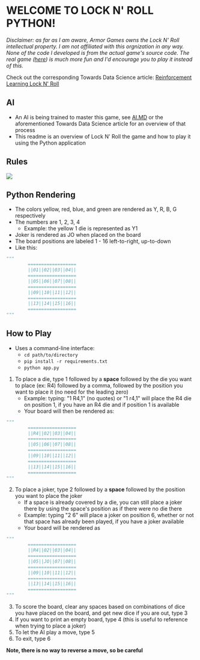 
# WELCOME TO LOCK N' ROLL PYTHON!
*Disclaimer: as far as I am aware, Armor Games owns the Lock N' Roll intellectual property. I am not affiliated with this orgnization in any way. None of the code I developed is from the actual game's source code. The real game ([here](https://armorgames.com/play/4283/lock-n-roll#:~:text=Lock%20'n'%20Roll%20is%20an,according%20to%20number%20and%20color)) is much more fun and I'd encourage you to play it instead of this.*

Check out the corresponding Towards Data Science article: [Reinforcement Learning Lock N' Roll](https://towardsdatascience.com/reinforcement-learning-lock-n-roll-eec6719dfe1)

## AI
- An AI is being trained to master this game, see [AI.MD](https://github.com/mikekeith52/LockNRoll/blob/main/AI.MD) or the aforementioned Towards Data Science article for an overview of that process
- This readme is an overview of Lock N' Roll the game and how to play it using the Python application

## Rules
![](https://i2.wp.com/cannedbanana.files.wordpress.com/2009/01/lnr-rules.jpg)

## Python Rendering
- The colors yellow, red, blue, and green are rendered as Y, R, B, G respectively
- The numbers are 1, 2, 3, 4
  - Example: the yellow 1 die is represented as Y1
- Joker is rendered as JO when placed on the board
- The board positions are labeled 1 - 16 left-to-right, up-to-down
- Like this:
```python
"""
		==================
		||01||02||03||04||
		==================
		||05||06||07||08||
		==================
		||09||10||11||12||
		==================
		||13||14||15||16||
		==================
"""
```

## How to Play
- Uses a command-line interface:
	- `cd path/to/directory`
	- `pip install -r requirements.txt`
	- `python app.py`
1. To place a die, type 1 followed by a **space** followed by the die you want to place (ex: R4) followed by a comma, followed by the position you want to place it (no need for the leading zero)
	  - Example: typing: "1 R4,1" (no quotes) or "1 r4,1" will place the R4 die on position 1, if you have an R4 die and if position 1 is available
	  - Your board will then be rendered as:
```python
"""
		==================
		||R4||02||03||04||
		==================
		||05||06||07||08||
		==================
		||09||10||11||12||
		==================
		||13||14||15||16||
		==================
"""
```
2. To place a joker, type 2 followed by a **space** followed by the position you want to place the joker
    - If a space is already covered by a die, you can still place a joker there by using the space's position as if there were no die there
    - Example: typing "2 6" will place a joker on position 6, whether or not that space has already been played, if you have a joker available
    - Your board will be rendered as
```python
"""
		==================
		||R4||02||03||04||
		==================
		||05||JO||07||08||
		==================
		||09||10||11||12||
		==================
		||13||14||15||16||
		==================
"""
```
3. To score the board, clear any spaces based on combinations of dice you have placed on the board, and get new dice if you are out, type 3
4. If you want to print an empty board, type 4 (this is useful to reference when trying to place a joker)
5. To let the AI play a move, type 5
6. To exit, type 6 

**Note, there is no way to reverse a move, so be careful**